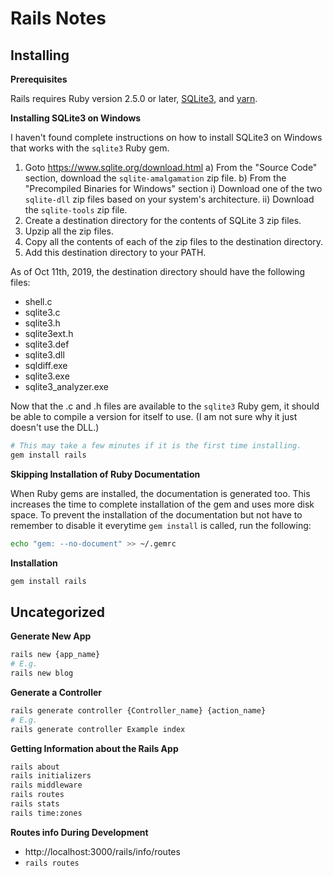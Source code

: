 # Rails Notes


## Installing

**Prerequisites**

Rails requires Ruby version 2.5.0 or later, [SQLite3], and [yarn].

**Installing SQLite3 on Windows**

I haven't found complete instructions on how to install SQLite3 on Windows that works with the `sqlite3` Ruby gem.

1) Goto https://www.sqlite.org/download.html
  a) From the "Source Code" section, download the `sqlite-amalgamation` zip file.
  b) From the "Precompiled Binaries for Windows" section
    i) Download one of the two `sqlite-dll` zip files based on your system's architecture.
    ii) Download the `sqlite-tools` zip file.
2) Create a destination directory for the contents of SQLite 3 zip files.
3) Upzip all the zip files.
4) Copy all the contents of each of the zip files to the destination directory.
5) Add this destination directory to your PATH.

As of Oct 11th, 2019, the destination directory should have the following files:
- shell.c
- sqlite3.c
- sqlite3.h
- sqlite3ext.h
- sqlite3.def
- sqlite3.dll
- sqldiff.exe
- sqlite3.exe
- sqlite3_analyzer.exe

Now that the .c and .h files are available to the `sqlite3` Ruby gem, it should be able to compile a version for itself to use. (I am not sure why it just doesn't use the DLL.)

```sh
# This may take a few minutes if it is the first time installing.
gem install rails
```

**Skipping Installation of Ruby Documentation**

When Ruby gems are installed, the documentation is generated too. This increases the time to complete installation of the gem and uses more disk space. To prevent the installation of the documentation but not have to remember to disable it everytime `gem install` is called, run the following:

```sh
echo "gem: --no-document" >> ~/.gemrc
```

**Installation**

```sh
gem install rails
```


## Uncategorized

**Generate New App**

```sh
rails new {app_name}
# E.g.
rails new blog
```

**Generate a Controller**

```sh
rails generate controller {Controller_name} {action_name}
# E.g.
rails generate controller Example index
```

**Getting Information about the Rails App**

```sh
rails about
rails initializers
rails middleware
rails routes
rails stats
rails time:zones
```

**Routes info During Development**

- http://localhost:3000/rails/info/routes
- `rails routes`


[sqlite3]: https://www.sqlite.org/
[yarn]: https://yarnpkg.com/
